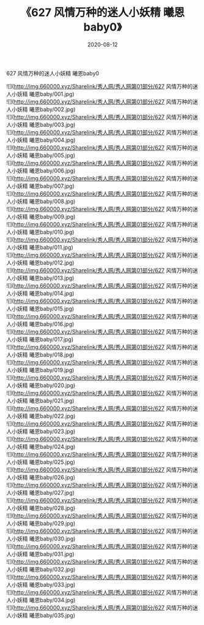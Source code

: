 ﻿---
layout: post
title:  《627 风情万种的迷人小妖精 曦恩baby0》
date:   2020-08-12
img: http://img.660000.xyz/Sharelink/秀人网/秀人网第01部分/627 风情万种的迷人小妖精 曦恩baby0/000.jpg
categories: [美女, 清纯, 唯美]
---

627 风情万种的迷人小妖精 曦恩baby0

  ![](http://img.660000.xyz/Sharelink/秀人网/秀人网第01部分/627 风情万种的迷人小妖精 曦恩baby/001.jpg) <br> ![](http://img.660000.xyz/Sharelink/秀人网/秀人网第01部分/627 风情万种的迷人小妖精 曦恩baby/002.jpg) <br> ![](http://img.660000.xyz/Sharelink/秀人网/秀人网第01部分/627 风情万种的迷人小妖精 曦恩baby/003.jpg) <br> ![](http://img.660000.xyz/Sharelink/秀人网/秀人网第01部分/627 风情万种的迷人小妖精 曦恩baby/004.jpg) <br> ![](http://img.660000.xyz/Sharelink/秀人网/秀人网第01部分/627 风情万种的迷人小妖精 曦恩baby/005.jpg) <br> ![](http://img.660000.xyz/Sharelink/秀人网/秀人网第01部分/627 风情万种的迷人小妖精 曦恩baby/006.jpg) <br> ![](http://img.660000.xyz/Sharelink/秀人网/秀人网第01部分/627 风情万种的迷人小妖精 曦恩baby/007.jpg) <br> ![](http://img.660000.xyz/Sharelink/秀人网/秀人网第01部分/627 风情万种的迷人小妖精 曦恩baby/008.jpg) <br> ![](http://img.660000.xyz/Sharelink/秀人网/秀人网第01部分/627 风情万种的迷人小妖精 曦恩baby/009.jpg) <br> ![](http://img.660000.xyz/Sharelink/秀人网/秀人网第01部分/627 风情万种的迷人小妖精 曦恩baby/010.jpg) <br> ![](http://img.660000.xyz/Sharelink/秀人网/秀人网第01部分/627 风情万种的迷人小妖精 曦恩baby/011.jpg) <br> ![](http://img.660000.xyz/Sharelink/秀人网/秀人网第01部分/627 风情万种的迷人小妖精 曦恩baby/012.jpg) <br> ![](http://img.660000.xyz/Sharelink/秀人网/秀人网第01部分/627 风情万种的迷人小妖精 曦恩baby/013.jpg) <br> ![](http://img.660000.xyz/Sharelink/秀人网/秀人网第01部分/627 风情万种的迷人小妖精 曦恩baby/014.jpg) <br> ![](http://img.660000.xyz/Sharelink/秀人网/秀人网第01部分/627 风情万种的迷人小妖精 曦恩baby/015.jpg) <br> ![](http://img.660000.xyz/Sharelink/秀人网/秀人网第01部分/627 风情万种的迷人小妖精 曦恩baby/016.jpg) <br> ![](http://img.660000.xyz/Sharelink/秀人网/秀人网第01部分/627 风情万种的迷人小妖精 曦恩baby/017.jpg) <br> ![](http://img.660000.xyz/Sharelink/秀人网/秀人网第01部分/627 风情万种的迷人小妖精 曦恩baby/018.jpg) <br> ![](http://img.660000.xyz/Sharelink/秀人网/秀人网第01部分/627 风情万种的迷人小妖精 曦恩baby/019.jpg) <br> ![](http://img.660000.xyz/Sharelink/秀人网/秀人网第01部分/627 风情万种的迷人小妖精 曦恩baby/020.jpg) <br> ![](http://img.660000.xyz/Sharelink/秀人网/秀人网第01部分/627 风情万种的迷人小妖精 曦恩baby/021.jpg) <br> ![](http://img.660000.xyz/Sharelink/秀人网/秀人网第01部分/627 风情万种的迷人小妖精 曦恩baby/022.jpg) <br> ![](http://img.660000.xyz/Sharelink/秀人网/秀人网第01部分/627 风情万种的迷人小妖精 曦恩baby/023.jpg) <br> ![](http://img.660000.xyz/Sharelink/秀人网/秀人网第01部分/627 风情万种的迷人小妖精 曦恩baby/024.jpg) <br> ![](http://img.660000.xyz/Sharelink/秀人网/秀人网第01部分/627 风情万种的迷人小妖精 曦恩baby/025.jpg) <br> ![](http://img.660000.xyz/Sharelink/秀人网/秀人网第01部分/627 风情万种的迷人小妖精 曦恩baby/026.jpg) <br> ![](http://img.660000.xyz/Sharelink/秀人网/秀人网第01部分/627 风情万种的迷人小妖精 曦恩baby/027.jpg) <br> ![](http://img.660000.xyz/Sharelink/秀人网/秀人网第01部分/627 风情万种的迷人小妖精 曦恩baby/028.jpg) <br> ![](http://img.660000.xyz/Sharelink/秀人网/秀人网第01部分/627 风情万种的迷人小妖精 曦恩baby/029.jpg) <br> ![](http://img.660000.xyz/Sharelink/秀人网/秀人网第01部分/627 风情万种的迷人小妖精 曦恩baby/030.jpg) <br> ![](http://img.660000.xyz/Sharelink/秀人网/秀人网第01部分/627 风情万种的迷人小妖精 曦恩baby/031.jpg) <br> ![](http://img.660000.xyz/Sharelink/秀人网/秀人网第01部分/627 风情万种的迷人小妖精 曦恩baby/032.jpg) <br> ![](http://img.660000.xyz/Sharelink/秀人网/秀人网第01部分/627 风情万种的迷人小妖精 曦恩baby/033.jpg) <br> ![](http://img.660000.xyz/Sharelink/秀人网/秀人网第01部分/627 风情万种的迷人小妖精 曦恩baby/034.jpg) <br> ![](http://img.660000.xyz/Sharelink/秀人网/秀人网第01部分/627 风情万种的迷人小妖精 曦恩baby/035.jpg) <br>